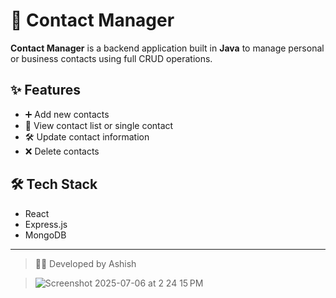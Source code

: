 # 📇 Contact Manager

**Contact Manager** is a backend application built in **Java** to manage personal or business contacts using full CRUD operations.

## ✨ Features

- ➕ Add new contacts
- 📖 View contact list or single contact
- 🛠️ Update contact information
- ❌ Delete contacts

## 🛠️ Tech Stack

- React
- Express.js
- MongoDB
---

> 🧑‍💻 Developed by Ashish


> ![Screenshot 2025-07-06 at 2 24 15 PM](https://github.com/user-attachments/assets/6936824a-1605-4db1-9592-c9d4c4f54591)

